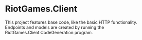 # RiotGames.Client

This project features base code, like the basic HTTP functionality. Endpoints and models are created by running the RiotGames.Client.CodeGeneration program.
